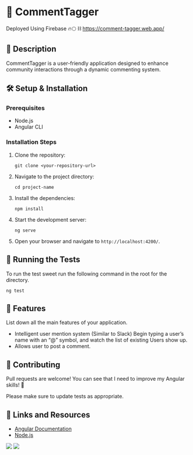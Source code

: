
# 🚀 CommentTagger
Deployed Using Firebase 🔥🌕
⛓️ https://comment-tagger.web.app/
## 📜 Description
CommentTagger is a user-friendly application designed to enhance community interactions through a dynamic commenting system.

## 🛠️ Setup & Installation

### Prerequisites
- Node.js
- Angular CLI

### Installation Steps
1. Clone the repository:
   ```
   git clone <your-repository-url>
   ```

2. Navigate to the project directory:
   ```
   cd project-name
   ```

3. Install the dependencies:
   ```
   npm install
   ```

4. Start the development server:
   ```
   ng serve
   ```

5. Open your browser and navigate to `http://localhost:4200/`.

## 🧪 Running the Tests
To run the test sweet run the following command in the root for the directory. 

```
ng test
```

## 🎨 Features
List down all the main features of your application.

- Intelligent user mention system (Similar to Slack) Begin typing a user’s name with an “@” symbol, and watch the list of existing Users show up.
- Allows user to post a comment.


## 🤝 Contributing
Pull requests are welcome! You can see that I need to improve my Angular skills! 🤣

Please make sure to update tests as appropriate.

## 🔗 Links and Resources
- [Angular Documentation](https://angular.io/docs)
- [Node.js](https://nodejs.org/)


![](https://media.giphy.com/media/scZPhLqaVOM1qG4lT9/giphy.gif)
![](https://media.giphy.com/media/Dh5q0sShxgp13DwrvG/giphy.gif)